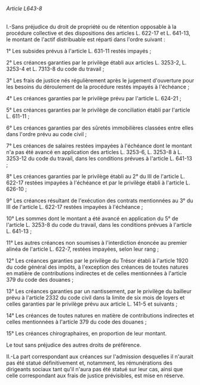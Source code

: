 ###### Article L643-8

I.-Sans préjudice du droit de propriété ou de rétention opposable à la procédure collective et des dispositions des articles L. 622-17 et L. 641-13, le montant de l'actif distribuable est réparti dans l'ordre suivant :

1° Les subsides prévus à l'article L. 631-11 restés impayés ;

2° Les créances garanties par le privilège établi aux articles L. 3253-2, L. 3253-4 et L. 7313-8 du code du travail ;

3° Les frais de justice nés régulièrement après le jugement d'ouverture pour les besoins du déroulement de la procédure restés impayés à l'échéance ;

4° Les créances garanties par le privilège prévu par l'article L. 624-21 ;

5° Les créances garanties par le privilège de conciliation établi par l'article L. 611-11 ;

6° Les créances garanties par des sûretés immobilières classées entre elles dans l'ordre prévu au code civil ;

7° Les créances de salaires restées impayées à l'échéance dont le montant n'a pas été avancé en application des articles L. 3253-6, L. 3253-8 à L. 3253-12 du code du travail, dans les conditions prévues à l'article L. 641-13 ;

8° Les créances garanties par le privilège établi au 2° du III de l'article L. 622-17 restées impayées à l'échéance et par le privilège établi à l'article L. 626-10 ;

9° Les créances résultant de l'exécution des contrats mentionnées au 3° du III de l'article L. 622-17 restées impayées à l'échéance ;

10° Les sommes dont le montant a été avancé en application du 5° de l'article L. 3253-8 du code du travail, dans les conditions prévues à l'article L. 641-13 ;

11° Les autres créances non soumises à l'interdiction énoncée au premier alinéa de l'article L. 622-7, restées impayées, selon leur rang ;

12° Les créances garanties par le privilège du Trésor établi à l'article 1920 du code général des impôts, à l'exception des créances de toutes natures en matière de contributions indirectes et de celles mentionnées à l'article 379 du code des douanes ;

13° Les créances garanties par un nantissement, par le privilège du bailleur prévu à l'article 2332 du code civil dans la limite de six mois de loyers et celles garanties par le privilège prévu aux article L. 141-5 et suivants ;

14° Les créances de toutes natures en matière de contributions indirectes et celles mentionnées à l'article 379 du code des douanes ;

15° Les créances chirographaires, en proportion de leur montant.

Le tout sans préjudice des autres droits de préférence.

II.-La part correspondant aux créances sur l'admission desquelles il n'aurait pas été statué définitivement et, notamment, les rémunérations des dirigeants sociaux tant qu'il n'aura pas été statué sur leur cas, ainsi que celle correspondant aux frais de justice prévisibles, est mise en réserve.

